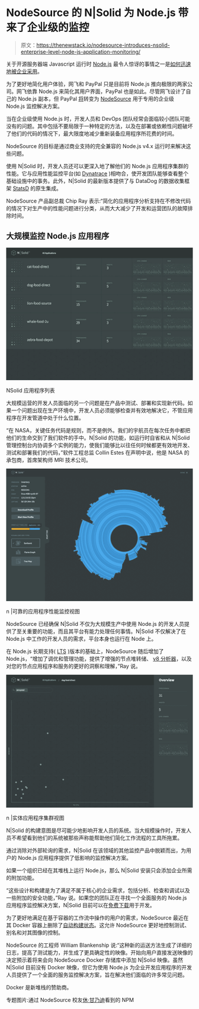 # NodeSource 的 N|Solid 为 Node.js 带来了企业级的监控

> 原文：<https://thenewstack.io/nodesource-introduces-nsolid-enterprise-level-node-js-application-monitoring/>

关于开源服务器端 Javascript 运行时 [Node.js](https://nodejs.org/en/) 最令人惊讶的事情之一是[如何迅速地被企业采用](https://thenewstack.io/node-js-long-term-support-ready-enterprise/)。

为了更好地简化用户体验，网飞和 PayPal 只是目前将 Node.js 推向极限的两家公司。网飞依靠 Node.js 来简化其用户界面，PayPal 也是如此。尽管网飞设计了自己的 Node.js 副本，但 PayPal [将](https://www.paypal-engineering.com/2013/11/22/node-js-at-paypal/)转变为 [NodeSource](https://nodesource.com/) 用于专用的企业级 Node.js 监控解决方案。

当在企业级使用 Node.js 时，开发人员和 DevOps 团队经常会面临较小团队可能没有的问题。其中包括不要局限于一种特定的方法，以及在部署或依赖性问题破坏了他们的代码的情况下，最大限度地减少重新装备应用程序所花费的时间。

NodeSource 的目标是通过商业支持的完全兼容的 Node.js v4.x 运行时来解决这些问题。

使用 N|Solid 时，开发人员还可以更深入地了解他们的 Node.js 应用程序集群的性能。它与应用性能监控平台(如 [Dynatrace](http://www.dynatrace.com/en/index.html) )相吻合，使开发团队能够查看整个基础设施中的事务。此外，N|Solid 的最新版本提供了与 DataDog 的数据收集框架 [StatsD](https://www.datadoghq.com/blog/statsd/) 的原生集成。

NodeSource 产品副总裁 Chip Ray 表示:“简化的应用程序分析支持在不修改代码的情况下对生产中的性能问题进行分类，从而大大减少了开发和运营团队的故障排除时间。

## 大规模监控 Node.js 应用程序

[![NSolid Application List](img/6a6beac97d2acd0b6534c182b859ce1d.png)](https://thenewstack.io/wp-content/uploads/2016/01/nsolid_application-list.jpg)

NSolid 应用程序列表

大规模运营的开发人员面临的另一个问题是在产品中测试、部署和实现新代码。如果一个问题出现在生产环境中，开发人员必须能够检查并有效地解决它，不管应用程序在开发管道中处于什么位置。

“在 NASA，关键任务代码是规则，而不是例外。我们的宇航员在每次任务中都把他们的生命交到了我们软件的手中。N|Solid 的功能，如运行时自省和从 N|Solid 管理控制台内协调多个实例的能力，使我们能够比以往任何时候都更有效地开发、测试和部署我们的代码，”软件工程总监 Collin Estes 在声明中说，他是 NASA 的承包商，首席架构师 MRI 技术公司。

[![N|Solid Application Performance Monitoring View](img/1f3c63506fa92cfe0940217ed8ddfa2f.png)](https://thenewstack.io/wp-content/uploads/2016/01/nsolid_sunburst.jpg)

n |可靠的应用程序性能监控视图

NodeSource 已经确保 N|Solid 不仅为大规模生产中使用 Node.js 的开发人员提供了至关重要的功能，而且其平台有能力处理任何事情。N|Solid 不仅解决了在 Node.js 中工作的开发人员的需求，平台本身也运行在 Node 上。

在 Node.js 长期支持( [LTS](https://nodejs.org/en/blog/release/v4.2.0/) )版本的基础上，NodeSource 随后增加了 Node.js，“增加了调优和管理功能，提供了增强的节点堆转储、 [v8 分析器](https://github.com/node-inspector/v8-profiler)，以及对您的节点应用程序和服务的更好的洞察和理解，”Ray 说。

[![N|Solid Application Cluster View](img/ee0ec4011ac50c204e338cf13074f5a2.png)](https://thenewstack.io/wp-content/uploads/2016/01/nsolid_clusterview.jpg)

n |实体应用程序集群视图

N|Solid 的构建意图是尽可能少地影响开发人员的系统。当大规模操作时，开发人员不希望看到他们的系统被那些声称能帮助他们简化工作流程的工具所拖累。

通过消除对外部轮询的需求，N|Solid 在该领域的其他监控产品中脱颖而出，为用户的 Node.js 应用程序提供了低影响的监控解决方案。

如果一个组织已经在其堆栈上运行 Node.js，那么 N|Solid 安装只会添加企业所需的附加功能。

“这些设计和构建是为了满足不属于核心的企业需求，包括分析、检查和调试以及一些附加的安全功能，”Ray 说。如果您的团队正在寻找一个全面服务的 Node.js 应用程序监控解决方案，N|Solid 目前可以在[免费下载](https://downloads.nodesource.com/)用于开发。

为了更好地满足在基于容器的工作流中操作的用户的需求，NodeSource 最近在其 Docker 容器上删除了[自动构建状态](https://docs.docker.com/docker-hub/builds/)。这允许 NodeSource 更好地控制测试、别名和对其图像的控制。

NodeSource 的工程师 William Blankenship 说:“这种新的运送方法生成了详细的日志，提高了测试能力，并生成了更具确定性的映像。开始向用户直接发送映像的决定预示着将来会向 NodeSource Docker 存储库中添加 N|Solid 映像。虽然 N|Solid 目前没有 Docker 映像，但它为使用 Node.js 为企业开发应用程序的开发人员提供了一个全面的服务监控解决方案，旨在解决他们面临的许多常见问题。

Docker 是新堆栈的赞助商。

专题图片:通过 NodeSource 校友[休·甘乃迪](https://twitter.com/hughskennedy)看到的 NPM

<svg xmlns:xlink="http://www.w3.org/1999/xlink" viewBox="0 0 68 31" version="1.1"><title>Group</title> <desc>Created with Sketch.</desc></svg>